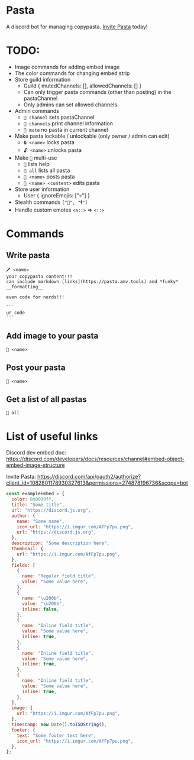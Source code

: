 # Pasta

A discord bot for managing copypasta. [Invite Pasta](https://discord.com/api/oauth2/authorize?client_id=1082801178930327613&permissions=274878196736&scope=bot) today!

# TODO:

- Image commands for adding embed image
- The color commands for changing embed strip
- Store guild information
  - Guild { mutedChannels: [], allowedChannels: [] }
  - Can only trigger pasta commands (other than posting) in the pastaChannel
  - Only admins can set allowed channels
- Admin commands
  - `🍝 channel` sets pastaChannel
  - `🍝 channels` print channel information
  - `🍝 mute` no pasta in current channel
- Make pasta lockable / unlockable (only owner / admin can edit)
  - `🔒 <name>` locks pasta
  - `🔓 <name>` unlocks pasta
- Make `🍝` multi-use
  - `🍝` lists help
  - `🍝 all` lists all pasta
  - `🍝 <name>` posts pasta
  - `🍝 <name> <content>` edits pasta
- Store user information
  - User { ignoreEmojis: ["💀"] }
- Stealth commands `["🥷", "🕴️"]`
- Handle custom emotes `<a::>` => `<::>`

# Commands

## Write pasta

<pre><code>🖊️ &lt;name&gt;
your copypasta content!!!
can include markdown [links](https://pasta.amv.tools) and *funky* __formatting__

even code for nerds!!!

```
ur code
```</code></pre>

## Add image to your pasta

```
📸 <name>
```

## Post your pasta

```
🍝 <name>
```

## Get a list of all pastas

```
🍝 all
```

# List of useful links

Discord dev embed doc: https://discord.com/developers/docs/resources/channel#embed-object-embed-image-structure

Invite Pasta: https://discord.com/api/oauth2/authorize?client_id=1082801178930327613&permissions=274878196736&scope=bot

```js
const exampleEmbed = {
  color: 0x0099ff,
  title: "Some title",
  url: "https://discord.js.org",
  author: {
    name: "Some name",
    icon_url: "https://i.imgur.com/AfFp7pu.png",
    url: "https://discord.js.org",
  },
  description: "Some description here",
  thumbnail: {
    url: "https://i.imgur.com/AfFp7pu.png",
  },
  fields: [
    {
      name: "Regular field title",
      value: "Some value here",
    },
    {
      name: "\u200b",
      value: "\u200b",
      inline: false,
    },
    {
      name: "Inline field title",
      value: "Some value here",
      inline: true,
    },
    {
      name: "Inline field title",
      value: "Some value here",
      inline: true,
    },
    {
      name: "Inline field title",
      value: "Some value here",
      inline: true,
    },
  ],
  image: {
    url: "https://i.imgur.com/AfFp7pu.png",
  },
  timestamp: new Date().toISOString(),
  footer: {
    text: "Some footer text here",
    icon_url: "https://i.imgur.com/AfFp7pu.png",
  },
};
```

